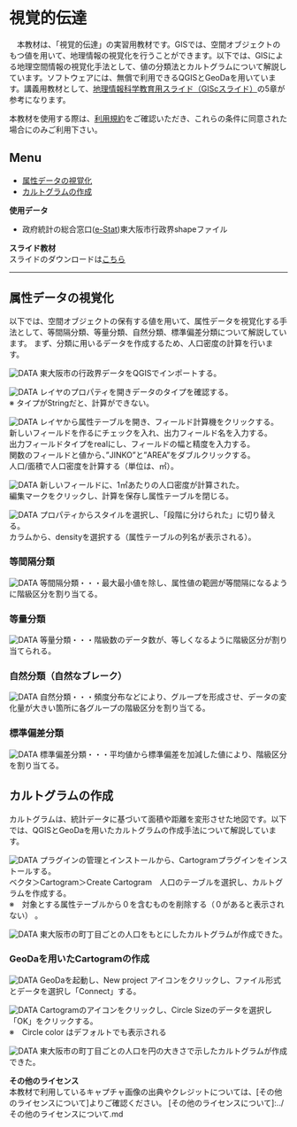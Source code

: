 # 視覚的伝達
　本教材は、「視覚的伝達」の実習用教材です。GISでは、空間オブジェクトのもつ値を用いて、地理情報の視覚化を行うことができます。以下では、GISによる地理空間情報の視覚化手法として、値の分類法とカルトグラムについて解説しています。ソフトウェアには、無償で利用できるQGISとGeoDaを用いています。講義用教材として、[地理情報科学教育用スライド（GIScスライド）]の5章が参考になります。  

本教材を使用する際は、[利用規約]をご確認いただき、これらの条件に同意された場合にのみご利用下さい。


[地理情報科学教育用スライド（GIScスライド）]:http://curricula.csis.u-tokyo.ac.jp/slide/5.html
[利用規約]:../../../master/利用規約.md

**Menu**
------
* [属性データの視覚化](#属性データの視覚化)
* [カルトグラムの作成](#カルトグラムの作成)

**使用データ**
* 政府統計の総合窓口([e-Stat])東大阪市行政界shapeファイル

[e-Stat]:http://www.e-stat.go.jp


**スライド教材**  
スライドのダウンロードは[こちら](../../../../raw/master/GISオープン教材/21_視覚的伝達/視覚的伝達.pptx)

----------

## 属性データの視覚化<a name = 属性データの視覚化></a>
以下では、空間オブジェクトの保有する値を用いて、属性データを視覚化する手法として、等間隔分類、等量分類、自然分類、標準偏差分類について解説しています。
まず、分類に用いるデータを作成するため、人口密度の計算を行います。  

![DATA](pic/21pic_1.png)
東大阪市の行政界データをQGISでインポートする。

![DATA](pic/21pic_2.png)
レイヤのプロパティを開きデータのタイプを確認する。  
※ タイプがStringだと、計算ができない。

![DATA](pic/21pic_3.png)
レイヤから属性テーブルを開き、フィールド計算機をクリックする。  
新しいフィールドを作るにチェックを入れ、出力フィールド名を入力する。  
出力フィールドタイプをrealにし、フィールドの幅と精度を入力する。  
関数のフィールドと値から、”JINKO”と”AREA”をダブルクリックする。  
人口/面積で人口密度を計算する（単位は、㎡）。  

![DATA](pic/21pic_4.png)
新しいフィールドに、1㎡あたりの人口密度が計算された。  
編集マークをクリックし、計算を保存し属性テーブルを閉じる。  

![DATA](pic/21pic_5.png)
プロパティからスタイルを選択し、「段階に分けられた」に切り替える。  
カラムから、densityを選択する（属性テーブルの列名が表示される）。  

### 等間隔分類
![DATA](pic/21pic_6.png)
等間隔分類・・・最大最小値を除し、属性値の範囲が等間隔になるように階級区分を割り当てる。  

### 等量分類
![DATA](pic/21pic_7.png)
等量分類・・・階級数のデータ数が、等しくなるように階級区分が割り当てられる。  

### 自然分類（自然なブレーク）
![DATA](pic/21pic_8.png)
自然分類・・・頻度分布などにより、グループを形成させ、データの変化量が大きい箇所に各グループの階級区分を割り当てる。  

### 標準偏差分類
![DATA](pic/21pic_9.png)
標準偏差分類・・・平均値から標準偏差を加減した値により、階級区分を割り当てる。  

[▲メニューへもどる]:視覚的伝達.md#menu

## カルトグラムの作成 <a name = カルトグラムの作成></a>
カルトグラムは、統計データに基づいて面積や距離を変形させた地図です。以下では、QGISとGeoDaを用いたカルトグラムの作成手法について解説しています。

![DATA](pic/21pic_10.png)
プラグインの管理とインストールから、Cartogramプラグインをインストールする。  
ベクタ＞Cartogram＞Create Cartogram　人口のテーブルを選択し、カルトグラムを作成する。  
※　対象とする属性テーブルから０を含むものを削除する（０があると表示されない） 。  

![DATA](pic/21pic_11.png)
東大阪市の町丁目ごとの人口をもとにしたカルトグラムが作成できた。

### GeoDaを用いたCartogramの作成
![DATA](pic/21pic_12.png)
GeoDaを起動し、New project アイコンをクリックし、ファイル形式とデータを選択し「Connect」する。

![DATA](pic/21pic_13.png)
Cartogramのアイコンをクリックし、Circle Sizeのデータを選択し「OK」をクリックする。  
※　Circle color はデフォルトでも表示される

![DATA](pic/21pic_14.png)
東大阪市の町丁目ごとの人口を円の大きさで示したカルトグラムが作成できた。


[▲メニューへもどる]:視覚的伝達.md#menu

**その他のライセンス**  
本教材で利用しているキャプチャ画像の出典やクレジットについては、[その他のライセンスについて]よりご確認ください。
[その他のライセンスについて]:../その他のライセンスについて.md
